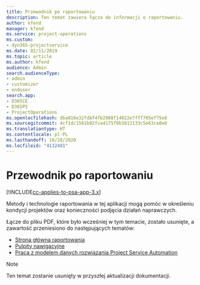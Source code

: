 ```yaml
---
title: Przewodnik po raportowaniu
description: Ten temat zawiera łącza do informacji o raportowaniu.
author: kfend
manager: kfend
ms.service: project-operations
ms.custom:
- dyn365-projectservice
ms.date: 02/11/2019
ms.topic: article
ms.author: kfend
audience: Admin
search.audienceType:
- admin
- customizer
- enduser
search.app:
- D365CE
- D365PS
- ProjectOperations
ms.openlocfilehash: dba816e32fdbf4fb2988f14022e7fff705ef75e8
ms.sourcegitcommit: 4cf1dc1561b92fca4175f0b3813133c5e63ce8e6
ms.translationtype: HT
ms.contentlocale: pl-PL
ms.lasthandoff: 10/28/2020
ms.locfileid: "4132481"
---
```

# <a name="reporting-guide"></a>Przewodnik po raportowaniu

[!INCLUDE[cc-applies-to-psa-app-3.x](../../includes/cc-applies-to-psa-app-3x.md)]

Metody i technologie raportowania w tej aplikacji mogą pomóc w określeniu kondycji projektów oraz konieczności podjęcia działań naprawczych. 

Łącze do pliku PDF, które było wcześniej w tym temacie, zostało usunięte, a zawartość przeniesiono do następujących tematów:

- [Strona główna raportowania](../reports-reporting-dynamics-365-project-service.md)
- [Pulpity nawigacyjne](../reports-dashboards.md)
- [Praca z modelem danych rozwiązania Project Service Automation](../reports-working-project-service-data-model.md)

> [!NOTE]
> Ten temat zostanie usunięty w przyszłej aktualizacji dokumentacji. 
